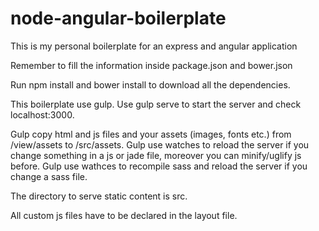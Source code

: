 # node-angular-boilerplate
This is my personal boilerplate for an express and angular application

Remember to fill the information inside package.json and bower.json

Run npm install and bower install to download all the dependencies.

This boilerplate use gulp. Use gulp serve to start the server and check localhost:3000.

Gulp copy html and js files and your assets (images, fonts etc.) from /view/assets to /src/assets.
Gulp use watches to reload the server if you change something in a js or jade file, moreover you can minify/uglify js before.
Gulp use wathces to recompile sass and reload the server if you change a sass file.

The directory to serve static content is src.

All custom js files have to be declared in the layout file.